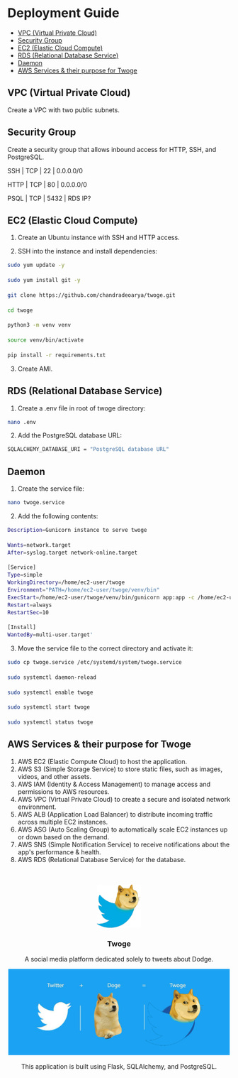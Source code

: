# Deployment Guide

- [VPC (Virtual Private Cloud)](#vpc-virtual-private-cloud)
- [Security Group](#security-group)
- [EC2 (Elastic Cloud Compute)](#ec2-elastic-cloud-compute)
- [RDS (Relational Database Service)](#rds-relational-database-service)
- [Daemon](#daemon)
- [AWS Services \& their purpose for Twoge](#aws-services--their-purpose-for-twoge)

## VPC (Virtual Private Cloud)

Create a VPC with two public subnets.

## Security Group

Create a security group that allows inbound access for HTTP, SSH, and PostgreSQL.

SSH  | TCP | 22   | 0.0.0.0/0

HTTP | TCP | 80   | 0.0.0.0/0

PSQL | TCP | 5432 | RDS IP?

## EC2 (Elastic Cloud Compute)

1. Create an Ubuntu instance with SSH and HTTP access.

2. SSH into the instance and install dependencies:

```sh
sudo yum update -y

sudo yum install git -y

git clone https://github.com/chandradeoarya/twoge.git

cd twoge

python3 -m venv venv

source venv/bin/activate

pip install -r requirements.txt
```

3. Create AMI.

## RDS (Relational Database Service)

1. Create a .env file in root of twoge directory:

```sh
nano .env
```

2. Add the PostgreSQL database URL:

```sh
SQLALCHEMY_DATABASE_URI = "PostgreSQL database URL"
```

## Daemon

1. Create the service file:

```sh
nano twoge.service
```

2. Add the following contents:

```sh
Description=Gunicorn instance to serve twoge

Wants=network.target
After=syslog.target network-online.target

[Service]
Type=simple
WorkingDirectory=/home/ec2-user/twoge
Environment="PATH=/home/ec2-user/twoge/venv/bin"
ExecStart=/home/ec2-user/twoge/venv/bin/gunicorn app:app -c /home/ec2-user/twoge/gunicorn_config.py
Restart=always
RestartSec=10

[Install]
WantedBy=multi-user.target'
```

3. Move the service file to the correct directory and activate it:

```sh
sudo cp twoge.service /etc/systemd/system/twoge.service

sudo systemctl daemon-reload

sudo systemctl enable twoge

sudo systemctl start twoge

sudo systemctl status twoge
```

## AWS Services & their purpose for Twoge

1. AWS EC2 (Elastic Compute Cloud) to host the application.
2. AWS S3 (Simple Storage Service) to store static files, such as images, videos, and other assets.
3. AWS IAM (Identity & Access Management) to manage access and permissions to AWS resources.
4. AWS VPC (Virtual Private Cloud) to create a secure and isolated network environment.
5. AWS ALB (Application Load Balancer) to distribute incoming traffic across multiple EC2 instances.
6. AWS ASG (Auto Scaling Group) to automatically scale EC2 instances up or down based on the demand.
7. AWS SNS (Simple Notification Service) to receive notifications about the app's performance & health.
8. AWS RDS (Relational Database Service) for the database.

<br>
<br>

<div align="center">
 <img
  width="100"
  alt="Project Twoge"
  src="./img/twoge.png" />
 <h3>Twoge</h3>
 <p>A social media platform dedicated solely to tweets about Dodge.</p>
</div>

<div align="center">
 <img
  width="500"
  alt="Project Twoge"
  src="./img/twoge-cover.png" />
 <p>This application is built using Flask, SQLAlchemy, and PostgreSQL.</p>
</div>
